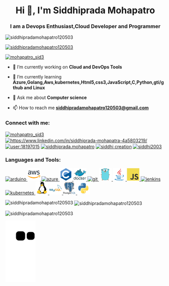 <h1 align="center">Hi 👋, I'm Siddhiprada Mohapatro</h1>
<h3 align="center">I am a Devops Enthusiast,Cloud Developer and Programmer</h3>

<p align="left"> <img src="https://komarev.com/ghpvc/?username=siddhipradamohapatro120503&label=Profile%20views&color=0e75b6&style=flat" alt="siddhipradamohapatro120503" /> </p>

<p align="left"> <a href="https://github.com/ryo-ma/github-profile-trophy"><img src="https://github-profile-trophy.vercel.app/?username=siddhipradamohapatro120503" alt="siddhipradamohapatro120503" /></a> </p>

<p align="left"> <a href="https://twitter.com/mohapatro_sid3" target="blank"><img src="https://img.shields.io/twitter/follow/mohapatro_sid3?logo=twitter&style=for-the-badge" alt="mohapatro_sid3" /></a> </p>

- 🔭 I’m currently working on **Cloud and DevOps Tools**

- 🌱 I’m currently learning **Azure,Golang,Aws,kubernetes,Html5,css3,JavaScript,C,Python,gti/gthub and Linux**

- 💬 Ask me about **Computer science**

- 📫 How to reach me **siddhipradamohapatro120503@gmail.com**

<h3 align="left">Connect with me:</h3>
<p align="left">
<a href="https://twitter.com/mohapatro_sid3" target="blank"><img align="center" src="https://raw.githubusercontent.com/rahuldkjain/github-profile-readme-generator/master/src/images/icons/Social/twitter.svg" alt="mohapatro_sid3" height="30" width="40" /></a>
<a href="https://linkedin.com/in/https://www.linkedin.com/in/siddhiprada-mohapatra-4a5803219/" target="blank"><img align="center" src="https://raw.githubusercontent.com/rahuldkjain/github-profile-readme-generator/master/src/images/icons/Social/linked-in-alt.svg" alt="https://www.linkedin.com/in/siddhiprada-mohapatra-4a5803219/" height="30" width="40" /></a>
<a href="https://stackoverflow.com/users/user:18197015" target="blank"><img align="center" src="https://raw.githubusercontent.com/rahuldkjain/github-profile-readme-generator/master/src/images/icons/Social/stack-overflow.svg" alt="user:18197015" height="30" width="40" /></a>
<a href="https://instagram.com/siddhiprada.mohapatro" target="blank"><img align="center" src="https://raw.githubusercontent.com/rahuldkjain/github-profile-readme-generator/master/src/images/icons/Social/instagram.svg" alt="siddhiprada.mohapatro" height="30" width="40" /></a>
<a href="https://www.youtube.com/c/siddhi creation" target="blank"><img align="center" src="https://raw.githubusercontent.com/rahuldkjain/github-profile-readme-generator/master/src/images/icons/Social/youtube.svg" alt="siddhi creation" height="30" width="40" /></a>
<a href="https://www.leetcode.com/siddhi2003" target="blank"><img align="center" src="https://raw.githubusercontent.com/rahuldkjain/github-profile-readme-generator/master/src/images/icons/Social/leet-code.svg" alt="siddhi2003" height="30" width="40" /></a>
</p>

<h3 align="left">Languages and Tools:</h3>
<p align="left"> <a href="https://www.arduino.cc/" target="_blank" rel="noreferrer"> <img src="https://cdn.worldvectorlogo.com/logos/arduino-1.svg" alt="arduino" width="40" height="40"/> </a> <a href="https://aws.amazon.com" target="_blank" rel="noreferrer"> <img src="https://raw.githubusercontent.com/devicons/devicon/master/icons/amazonwebservices/amazonwebservices-original-wordmark.svg" alt="aws" width="40" height="40"/> </a> <a href="https://azure.microsoft.com/en-in/" target="_blank" rel="noreferrer"> <img src="https://www.vectorlogo.zone/logos/microsoft_azure/microsoft_azure-icon.svg" alt="azure" width="40" height="40"/> </a> <a href="https://www.cprogramming.com/" target="_blank" rel="noreferrer"> <img src="https://raw.githubusercontent.com/devicons/devicon/master/icons/c/c-original.svg" alt="c" width="40" height="40"/> </a> <a href="https://www.docker.com/" target="_blank" rel="noreferrer"> <img src="https://raw.githubusercontent.com/devicons/devicon/master/icons/docker/docker-original-wordmark.svg" alt="docker" width="40" height="40"/> </a> <a href="https://git-scm.com/" target="_blank" rel="noreferrer"> <img src="https://www.vectorlogo.zone/logos/git-scm/git-scm-icon.svg" alt="git" width="40" height="40"/> </a> <a href="https://golang.org" target="_blank" rel="noreferrer"> <img src="https://raw.githubusercontent.com/devicons/devicon/master/icons/go/go-original.svg" alt="go" width="40" height="40"/> </a> <a href="https://www.java.com" target="_blank" rel="noreferrer"> <img src="https://raw.githubusercontent.com/devicons/devicon/master/icons/java/java-original.svg" alt="java" width="40" height="40"/> </a> <a href="https://developer.mozilla.org/en-US/docs/Web/JavaScript" target="_blank" rel="noreferrer"> <img src="https://raw.githubusercontent.com/devicons/devicon/master/icons/javascript/javascript-original.svg" alt="javascript" width="40" height="40"/> </a> <a href="https://www.jenkins.io" target="_blank" rel="noreferrer"> <img src="https://www.vectorlogo.zone/logos/jenkins/jenkins-icon.svg" alt="jenkins" width="40" height="40"/> </a> <a href="https://kubernetes.io" target="_blank" rel="noreferrer"> <img src="https://www.vectorlogo.zone/logos/kubernetes/kubernetes-icon.svg" alt="kubernetes" width="40" height="40"/> </a> <a href="https://www.linux.org/" target="_blank" rel="noreferrer"> <img src="https://raw.githubusercontent.com/devicons/devicon/master/icons/linux/linux-original.svg" alt="linux" width="40" height="40"/> </a> <a href="https://www.mysql.com/" target="_blank" rel="noreferrer"> <img src="https://raw.githubusercontent.com/devicons/devicon/master/icons/mysql/mysql-original-wordmark.svg" alt="mysql" width="40" height="40"/> </a> <a href="https://www.postgresql.org" target="_blank" rel="noreferrer"> <img src="https://raw.githubusercontent.com/devicons/devicon/master/icons/postgresql/postgresql-original-wordmark.svg" alt="postgresql" width="40" height="40"/> </a> <a href="https://www.python.org" target="_blank" rel="noreferrer"> <img src="https://raw.githubusercontent.com/devicons/devicon/master/icons/python/python-original.svg" alt="python" width="40" height="40"/> </a> </p>

<p><img align="left" src="https://github-readme-stats.vercel.app/api/top-langs?username=siddhipradamohapatro120503&show_icons=true&locale=en&layout=compact" alt="siddhipradamohapatro120503" /></p>

<p>&nbsp;<img align="center" src="https://github-readme-stats.vercel.app/api?username=siddhipradamohapatro120503&show_icons=true&locale=en" alt="siddhipradamohapatro120503" /></p>

<p><img align="center" src="https://github-readme-streak-stats.herokuapp.com/?user=siddhipradamohapatro120503&" alt="siddhipradamohapatro120503" /></p>



![snake gif](https://github.com/Siddhipradamohapatro120503/Siddhipradamohapatro120503/blob/output/github-contribution-grid-snake.svg)

